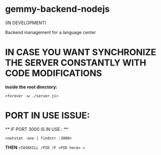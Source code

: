 # gemmy-backend-nodejs

(IN DEVELOPMENT) 

Backend management for a language center

# IN CASE YOU WANT SYNCHRONIZE THE SERVER CONSTANTLY WITH CODE MODIFICATIONS

**inside the root directory:**

`<forever -w ./server.js>`

# PORT IN USE ISSUE:

** IF PORT 3000 IS IN USE : **

`<netstat -ano | findstr :3000>`

**THEN**
`<TASKKILL /PID /F <PID here> >`





